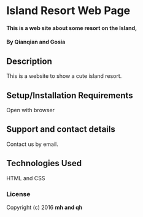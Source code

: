 # Island Resort Web Page

#### This is a web site about some resort on the Island,

#### By Qianqian and Gosia

## Description

This is a website to show a cute island resort.

## Setup/Installation Requirements

Open with browser


## Support and contact details

Contact us by email.

## Technologies Used

HTML and CSS

### License



Copyright (c) 2016 **mh and qh**
